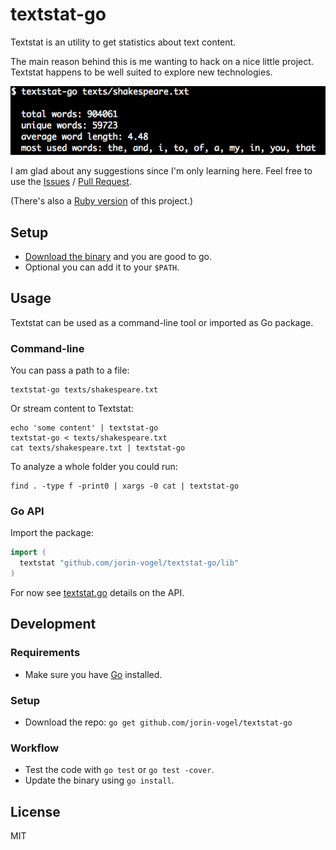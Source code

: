 # textstat-go

Textstat is an utility to get statistics about text content.

The main reason behind this is me wanting to hack on a nice little project. Textstat happens to be well suited to explore new technologies.

![Preview](screenshot.png)

I am glad about any suggestions since I'm only learning here.
Feel free to use the [Issues](issues) / [Pull Request](pr).

(There's also a [Ruby version](rb) of this project.)

## Setup

- [Download the binary](bin) and you are good to go.
- Optional you can add it to your `$PATH`.


## Usage

Textstat can be used as a command-line tool or imported as Go package.

### Command-line

You can pass a path to a file:

    textstat-go texts/shakespeare.txt

Or stream content to Textstat:

    echo 'some content' | textstat-go
    textstat-go < texts/shakespeare.txt
    cat texts/shakespeare.txt | textstat-go

To analyze a whole folder you could run:

    find . -type f -print0 | xargs -0 cat | textstat-go


### Go API

Import the package:

```go
import (
  textstat "github.com/jorin-vogel/textstat-go/lib"
)
```

For now see [textstat.go](lib) details on the API.


## Development

### Requirements

- Make sure you have [Go](go) installed.

### Setup

- Download the repo:
`go get github.com/jorin-vogel/textstat-go`

### Workflow

- Test the code with `go test` or `go test -cover`.
- Update the binary using `go install`.


## License

MIT



[rb]: https://github.com/jorin-vogel/textstat-rb
[issues]: https://github.com/jorin-vogel/textstat-rb/issues
[pr]: https://github.com/jorin-vogel/textstat-rb/pulls
[bin]: https://github.com/jorin-vogel/textstat-rb/releases
[lib]: lib/textstat.go
[go]: https://golang.org/
